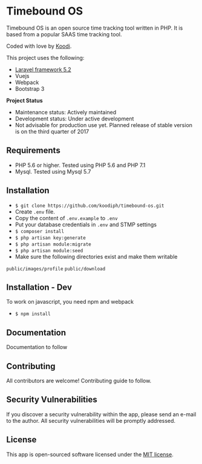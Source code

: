 # Timebound OS

Timebound OS is an open source time tracking tool written in PHP. It is based from a popular SAAS time tracking tool. 

Coded with love by [Koodi](http://koodi.ph).

This project uses the following:

* [Laravel framework 5.2](http://laravel.com/docs)
* Vuejs
* Webpack
* Bootstrap 3

**Project Status**

* Maintenance status: Actively maintained
* Development status: Under active development
* Not advisable for production use yet. Planned release of stable version is on the third quarter of 2017

## Requirements

* PHP 5.6 or higher. Tested using PHP 5.6 and PHP 7.1
* Mysql. Tested using Mysql 5.7

## Installation

* `$ git clone https://github.com/koodiph/timebound-os.git`
* Create `.env` file.
* Copy the content of `.env.example` to `.env`
* Put your database credentials in `.env` and STMP settings
* `$ composer install`
* `$ php artisan key:generate`
* `$ php artisan module:migrate`
* `$ php artisan module:seed`
* Make sure the following directories exist and make them writable

`public/images/profile`
`public/download`

## Installation - Dev

To work on javascript, you need npm and webpack

* `$ npm install`


## Documentation

Documentation to follow

## Contributing

All contributors are welcome! Contributing guide to follow.

## Security Vulnerabilities

If you discover a security vulnerability within the app, please send an e-mail to the author. All security vulnerabilities will be promptly addressed.

## License

This app is open-sourced software licensed under the [MIT license](http://opensource.org/licenses/MIT).
